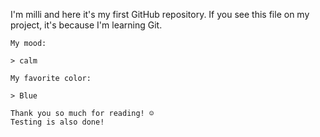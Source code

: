 I'm milli and here it's my first GitHub repository.
    If you see this file on my project, it's because I'm learning Git.

    My mood:

    > calm

    My favorite color:

    > Blue

    Thank you so much for reading! ☺
    Testing is also done!